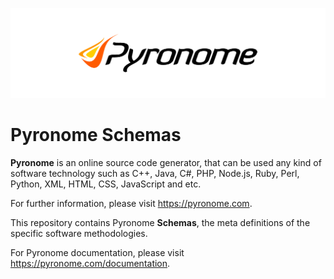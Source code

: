 ![Pyronome Schemas Public Repository](README.png "Pyronome Schemas Public Repository")

# Pyronome Schemas

**Pyronome** is an online source code generator, that can be used any kind of software technology such as C++, Java, C#, PHP, Node.js, Ruby, Perl, Python, XML, HTML, CSS, JavaScript and etc.

For further information, please visit https://pyronome.com.

This repository contains Pyronome **Schemas**, the meta definitions of the specific software methodologies.

For Pyronome documentation, please visit https://pyronome.com/documentation.
